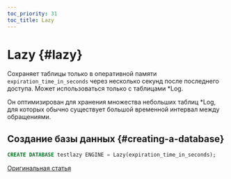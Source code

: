 ```yaml
---
toc_priority: 31
toc_title: Lazy
---
```


# Lazy {#lazy}

Сохраняет таблицы только в оперативной памяти `expiration_time_in_seconds` через несколько секунд после последнего доступа. Может использоваться только с таблицами \*Log.

Он оптимизирован для хранения множества небольших таблиц \*Log, для которых обычно существует большой временной интервал между обращениями.

## Создание базы данных {#creating-a-database}

``` sql
CREATE DATABASE testlazy ENGINE = Lazy(expiration_time_in_seconds);
```

[Оригинальная статья](https://clickhouse.tech/docs/ru/database_engines/lazy/) <!--hide-->
